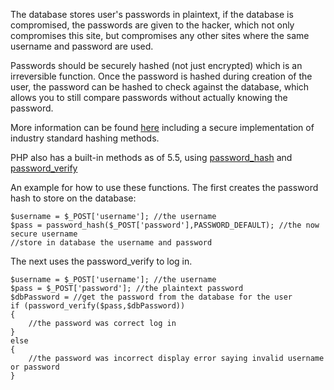 The database stores user's passwords in plaintext, if the database is compromised, the passwords are given to the hacker, which not only compromises this site, but compromises any other sites where the same username and password are used.

Passwords should be securely hashed (not just encrypted) which is an irreversible function. Once the password is hashed during creation of the user, the password can be hashed to check against the database, which allows you to still compare passwords without actually knowing the password.

More information can be found [here](https://crackstation.net/hashing-security.htm) including a secure implementation of industry standard hashing methods.

PHP also has a built-in methods as of 5.5, using [password_hash](http://www.php.net/manual/en/function.password-hash.phh) and [password_verify](http://www.php.net/manual/en/function.password-verify.php)

An example for how to use these functions. The first creates the password hash to store on the database:

    $username = $_POST['username']; //the username
    $pass = password_hash($_POST['password'],PASSWORD_DEFAULT); //the now secure username
    //store in database the username and password

    
The next uses the password_verify to log in.

    $username = $_POST['username']; //the username
    $pass = $_POST['password']; //the plaintext password
    $dbPassword = //get the password from the database for the user
    if (password_verify($pass,$dbPassword))
    {
        //the password was correct log in
    }
    else
    {
        //the password was incorrect display error saying invalid username or password
    }